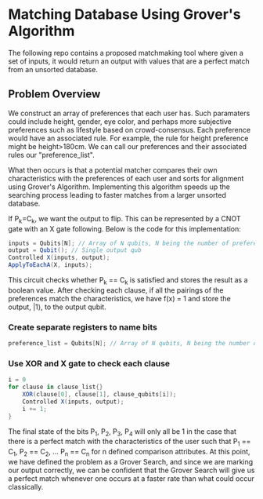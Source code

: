 # Matching Database Using Grover's Algorithm

The following repo contains a proposed matchmaking tool where given a set of inputs, it would return an output with values that are a perfect match from an unsorted database.

## Problem Overview

We construct an array of preferences that each user has. Such paramaters could include height, gender, eye color, and perhaps more subjective preferences such as lifestyle based on crowd-consensus. Each preference would have an associated rule. For example, the rule for height preference might be height>180cm. We can call our preferences and their associated rules our "preference_list".

What then occurs is that a potential matcher compares their own characteristics with the preferences of each user and sorts for alignment using Grover's Algorithm. Implementing this algorithm speeds up the searching process leading to faster matches from a larger unsorted database.

If P<sub>k</sub>=C<sub>k</sub>, we want the output to flip. This can be represented by a CNOT gate with an X gate following. Below is the code for this implementation:

```c#
inputs = Qubits[N]; // Array of N qubits, N being the number of preferences
output = Qubit(); // Single output qub
Controlled X(inputs, output);
ApplyToEachA(X, inputs);
```

This circuit checks whether P<sub>k</sub> == C<sub>k</sub> is satisfied and stores the result as a boolean value. After checking each clause, if all the pairings of the preferences match the characteristics, we have f(x) = 1 and store the output, |1⟩, to the output qubit.

### Create separate registers to name bits

```c#
preference_list = Qubits[N]; // Array of N qubits, N being the number of preferences
```

### Use XOR and X gate to check each clause
```c#
i = 0
for clause in clause_list{}
    XOR(clause[0], clause[1], clause_qubits[i]);
    Controlled X(inputs, output);
    i += 1;
}
```

The final state of the bits P<sub>1</sub>, P<sub>2</sub>, P<sub>3</sub>, P<sub>4</sub> will only all be 1 in the case that there is a perfect match with the characteristics of the user such that P<sub>1</sub> == C<sub>1</sub>, P<sub>2</sub> == C<sub>2</sub>, ... P<sub>n</sub> == C<sub>n</sub> for n defined comparison attributes. At this point, we have defined the problem as a Grover Search, and since we are marking our output correctly, we can be confident that the Grover Search will give us a perfect match whenever one occurs at a faster rate than what could occur classically. 

